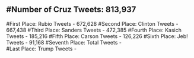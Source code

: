 #Number of Cruz Tweets: 813,937
---
#First Place: Rubio Tweets - 672,628
#Second Place: Clinton Tweets - 667,438
#Third Place: Sanders Tweets - 472,385
#Fourth Place: Kasich Tweets - 185,216
#Fifth Place: Carson Tweets - 126,226
#Sixth Place: Jeb! Tweets - 91,168
#Seventh Place: Total Tweets -  
#Last Place: Trump Tweets - 
